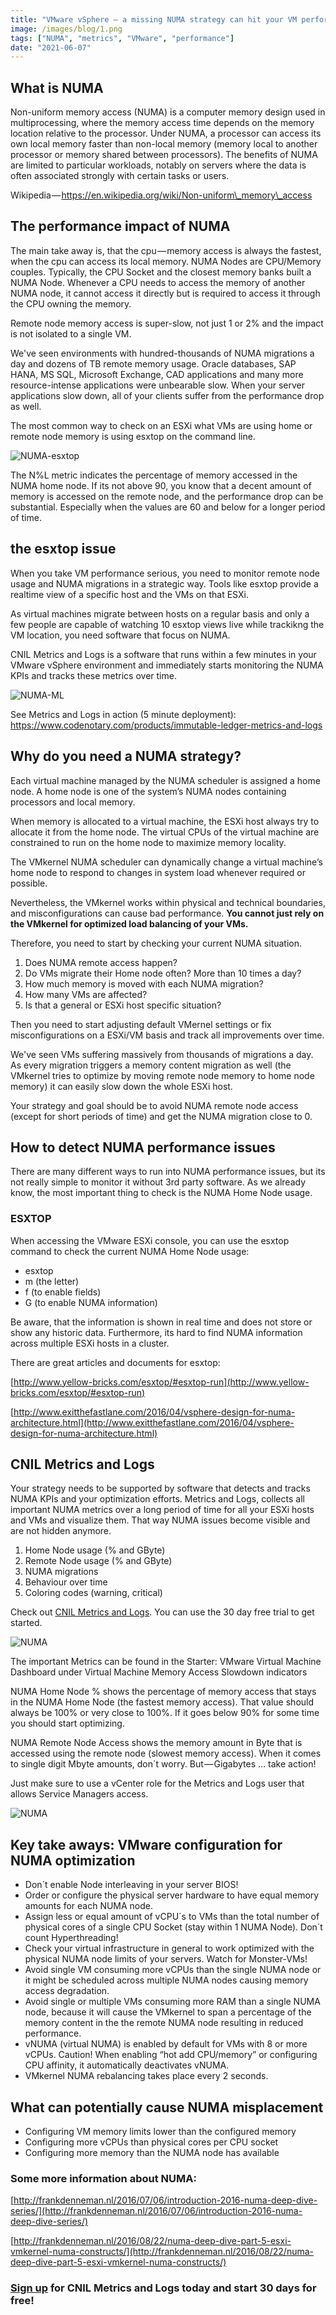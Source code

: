 ```yaml
---
title: "VMware vSphere — a missing NUMA strategy can hit your VM performance by 70%!"
image: /images/blog/1.png
tags: ["NUMA", "metrics", "VMware", "performance"]
date: "2021-06-07"
---
```


## What is NUMA

Non-uniform memory access (NUMA) is a computer memory design used in multiprocessing, where the memory access time depends on the memory location relative to the processor. Under NUMA, a processor can access its own local memory faster than non-local memory (memory local to another processor or memory shared between processors). The benefits of NUMA are limited to particular workloads, notably on servers where the data is often associated strongly with certain tasks or users. 

Wikipedia — https://en.wikipedia.org/wiki/Non-uniform\_memory\_access

## The performance impact of NUMA

The main take away is, that the cpu — memory access is always the fastest, when the cpu can access its local memory. NUMA Nodes are CPU/Memory couples. Typically, the CPU Socket and the closest memory banks built a NUMA Node. Whenever a CPU needs to access the memory of another NUMA node, it cannot access it directly but is required to access it through the CPU owning the memory.

Remote node memory access is super-slow, not just 1 or 2% and the impact is not isolated to a single VM.

We've seen environments with hundred-thousands of NUMA migrations a day and dozens of TB remote memory usage. Oracle databases, SAP HANA, MS SQL, Microsoft Exchange, CAD applications and many more resource-intense applications were unbearable slow. When your server applications slow down, all of your clients suffer from the performance drop as well.

The most common way to check on an ESXi what VMs are using home or remote node memory is using esxtop on the command line. 

![NUMA-esxtop](/images/blog/numa-esxtop.png)

The N%L metric indicates the percentage of memory accessed in the NUMA home node.
If its not above 90, you know that a decent amount of memory is accessed on the remote node, and the performance drop can be substantial. Especially when the values are 60 and below for a longer period of time.

## the esxtop issue

When you take VM performance serious, you need to monitor remote node usage and NUMA migrations in a strategic way. Tools like esxtop provide a realtime view of a specific host and the VMs on that ESXi.

As virtual machines migrate between hosts on a regular basis and only a few people are capable of watching 10 esxtop views live while trackikng the VM location, you need software that focus on NUMA.

CNIL Metrics and Logs is a software that runs within a few minutes in your VMware vSphere environment and immediately starts monitoring the NUMA KPIs and tracks these metrics over time.

![NUMA-ML](/images/blog/numa-KPIs.png)

See Metrics and Logs in action (5 minute deployment): https://www.codenotary.com/products/immutable-ledger-metrics-and-logs

## Why do you need a NUMA strategy?

Each virtual machine managed by the NUMA scheduler is assigned a home node. A home node is one of the system’s NUMA nodes containing processors and local memory.

When memory is allocated to a virtual machine, the ESXi host always try to allocate it from the home node. The virtual CPUs of the virtual machine are constrained to run on the home node to maximize memory locality.

The VMkernel NUMA scheduler can dynamically change a virtual machine’s home node to respond to changes in system load whenever required or possible.

Nevertheless, the VMkernel works within physical and technical boundaries, and misconfigurations can cause bad performance. 
**You cannot just rely on the VMkernel for optimized load balancing of your VMs.**

Therefore, you need to start by checking your current NUMA situation.

1) Does NUMA remote access happen?
2) Do VMs migrate their Home node often? More than 10 times a day?
3) How much memory is moved with each NUMA migration?
4) How many VMs are affected?
5) Is that a general or ESXi host specific situation?

Then you need to start adjusting default VMernel settings or fix misconfigurations on a ESXi/VM basis and track all improvements over time.

We've seen VMs suffering massively from thousands of migrations a day. As every migration triggers a memory content migration as well (the VMkernel tries to optimize by moving remote node memory to home node memory) it can easily slow down the whole ESXi host.

Your strategy and goal should be to avoid NUMA remote node access (except for short periods of time) and get the NUMA migration close to 0.


## How to detect NUMA performance issues

There are many different ways to run into NUMA performance issues, but its not really simple to monitor it without 3rd party software. As we already know, the most important thing to check is the NUMA Home Node usage.

### ESXTOP

When accessing the VMware ESXi console, you can use the esxtop command to check the current NUMA Home Node usage:

- esxtop
- m (the letter)
- f (to enable fields)
- G (to enable NUMA information)

Be aware, that the information is shown in real time and does not store or show any historic data. Furthermore, its hard to find NUMA information across multiple ESXi hosts in a cluster.

There are great articles and documents for esxtop:

[http://www.yellow-bricks.com/esxtop/#esxtop-run](http://www.yellow-bricks.com/esxtop/#esxtop-run)

[http://www.exitthefastlane.com/2016/04/vsphere-design-for-numa-architecture.html](http://www.exitthefastlane.com/2016/04/vsphere-design-for-numa-architecture.html)

## CNIL Metrics and Logs

Your strategy needs to be supported by software that detects and tracks NUMA KPIs and your optimization efforts. 
Metrics and Logs, collects all important NUMA metrics over a long period of time for all your ESXi hosts and VMs and visualize them. That way NUMA issues become visible and are not hidden anymore.

1) Home Node usage (% and GByte)
2) Remote Node usage (% and GByte)
3) NUMA migrations
4) Behaviour over time
5) Coloring codes (warning, critical)

Check out [CNIL Metrics and Logs](https://www.codenotary.com/products/immutable-ledger-metrics-and-logs). You can use the 30 day free trial to get started.

![NUMA](/images/blog/numa-2.png)

The important Metrics can be found in the Starter: VMware Virtual Machine Dashboard under Virtual Machine Memory Access Slowdown indicators

NUMA Home Node % shows the percentage of memory access that stays in the NUMA Home Node (the fastest memory access). That value should always be 100% or very close to 100%. If it goes below 90% for some time you should start optimizing.

NUMA Remote Node Access shows the memory amount in Byte that is accessed using the remote node (slowest memory access). When it comes to single digit Mbyte amounts, don´t worry. But — Gigabytes … take action!

Just make sure to use a vCenter role for the Metrics and Logs  user that allows Service Managers access.

![NUMA](/images/blog/numa-3.png)

## Key take aways: VMware configuration for NUMA optimization

- Don´t enable Node interleaving in your server BIOS!
- Order or configure the physical server hardware to have equal memory amounts for each NUMA node.
- Assign less or equal amount of vCPU´s to VMs than the total number of physical cores of a single CPU Socket (stay within 1 NUMA Node). Don´t count Hyperthreading!
- Check your virtual infrastructure in general to work optimized with the physical NUMA node limits of your servers. Watch for Monster-VMs!
- Avoid single VM consuming more vCPUs than the single NUMA node or it might be scheduled across multiple NUMA nodes causing memory access degradation.
- Avoid single or multiple VMs consuming more RAM than a single NUMA node, because it will cause the VMkernel to span a percentage of the memory content in the the remote NUMA node resulting in reduced performance.
- vNUMA (virtual NUMA) is enabled by default for VMs with 8 or more vCPUs. Caution! When enabling “hot add CPU/memory” or configuring CPU affinity, it automatically deactivates vNUMA.
- VMkernel NUMA rebalancing takes place every 2 seconds.

## What can potentially cause NUMA misplacement

- Configuring VM memory limits lower than the configured memory
- Configuring more vCPUs than physical cores per CPU socket
- Configuring more memory than the NUMA node has available

### Some more information about NUMA:

[http://frankdenneman.nl/2016/07/06/introduction-2016-numa-deep-dive-series/](http://frankdenneman.nl/2016/07/06/introduction-2016-numa-deep-dive-series/)

[http://frankdenneman.nl/2016/08/22/numa-deep-dive-part-5-esxi-vmkernel-numa-constructs/](http://frankdenneman.nl/2016/08/22/numa-deep-dive-part-5-esxi-vmkernel-numa-constructs/)

### [Sign up](https://www.codenotary.com/products/immutable-ledger-metrics-and-logs) for CNIL Metrics and Logs today and start 30 days for free!
